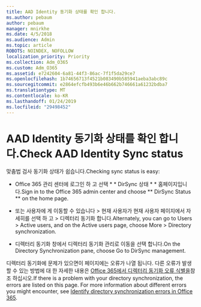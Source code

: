 ```yaml
---
title: AAD Identity 동기화 상태를 확인 합니다.
ms.author: pebaum
author: pebaum
manager: mnirkhe
ms.date: 4/5/2018
ms.audience: Admin
ms.topic: article
ROBOTS: NOINDEX, NOFOLLOW
localization_priority: Priority
ms.collection: Adm_O365
ms.custom: Adm_O365
ms.assetid: e7242604-6a81-44f3-86ac-7f1f5da29ce7
ms.openlocfilehash: 1b74656713f4521b083490b585941aeba3abc89c
ms.sourcegitcommit: e2864efcfb493b6e46b662b746661a61232bdba7
ms.translationtype: MT
ms.contentlocale: ko-KR
ms.lasthandoff: 01/24/2019
ms.locfileid: "29498452"
---
```

# <a name="check-aad-identity-sync-status"></a><span data-ttu-id="e2127-102">AAD Identity 동기화 상태를 확인 합니다.</span><span class="sxs-lookup"><span data-stu-id="e2127-102">Check AAD Identity Sync status</span></span>

<span data-ttu-id="e2127-103">맞춤법 검사 동기화 상태가 쉽습니다.</span><span class="sxs-lookup"><span data-stu-id="e2127-103">Checking sync status is easy:</span></span> 
  
- <span data-ttu-id="e2127-104">Office 365 관리 센터에 로그인 하 고 선택 \* \* DirSync 상태 \* \* 홈페이지입니다.</span><span class="sxs-lookup"><span data-stu-id="e2127-104">Sign in to the Office 365 admin center and choose \*\* DirSync Status \*\* on the home page.</span></span> 
    
- <span data-ttu-id="e2127-105">또는 사용자에 게 이동할 수 있습니다 \> 현재 사용자가 현재 사용자 페이지에서 자세히를 선택 하 고 \> 디렉터리 동기화 합니다.</span><span class="sxs-lookup"><span data-stu-id="e2127-105">Alternately, you can go to Users \> Active users, and on the Active users page, choose More \> Directory synchronization.</span></span>
    
- <span data-ttu-id="e2127-106">디렉터리 동기화 창에서 디렉터리 동기화 관리로 이동을 선택 합니다.</span><span class="sxs-lookup"><span data-stu-id="e2127-106">On the Directory Synchronization pane, choose Go to DirSync management.</span></span> 
    
<span data-ttu-id="e2127-p101">디렉터리 동기화에 문제가 있으면이 페이지에는 오류가 나열 됩니다. 다른 오류가 발생할 수 있는 방법에 대 한 자세한 내용은 [Office 365에서 디렉터리 동기화 오류 식별을](https://support.office.com/article/b4fc07a5-97ea-4ca6-9692-108acab74067)참조 하십시오.</span><span class="sxs-lookup"><span data-stu-id="e2127-p101">If there is a problem with your directory synchronization, the errors are listed on this page. For more information about different errors you might encounter, see [Identify directory synchronization errors in Office 365](https://support.office.com/article/b4fc07a5-97ea-4ca6-9692-108acab74067).</span></span>
  

